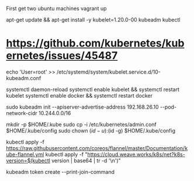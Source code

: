 First get two ubuntu machines
vagrant up  


apt-get update && apt-get install -y kubelet=1.20.0-00 kubeadm kubectl

# https://github.com/kubernetes/kubernetes/issues/45487
echo 'User=root' >> /etc/systemd/system/kubelet.service.d/10-kubeadm.conf

systemctl daemon-reload
systemctl enable kubelet && systemctl restart kubelet
systemctl enable docker && systemctl restart docker

sudo kubeadm init --apiserver-advertise-address 192.168.26.10 --pod-network-cidr 10.244.0.0/16

mkdir -p $HOME/.kube
sudo cp -i /etc/kubernetes/admin.conf $HOME/.kube/config
sudo chown $(id -u):$(id -g) $HOME/.kube/config

kubectl apply -f https://raw.githubusercontent.com/coreos/flannel/master/Documentation/kube-flannel.yml
kubectl apply -f "https://cloud.weave.works/k8s/net?k8s-version=$(kubectl version | base64 | tr -d '\n')"

kubeadm token create --print-join-command

